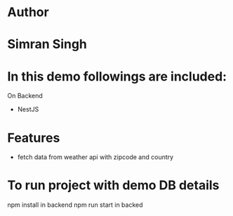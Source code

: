 # Author
# Simran Singh

# In this demo followings are included:

On Backend

- NestJS

# Features
- fetch data from weather api with zipcode and country


# To run project with demo DB details
npm install in backend
npm run start in backed
